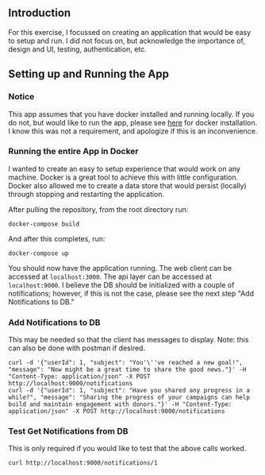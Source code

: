## Introduction

For this exercise, I focussed on creating an application that would be easy to setup and run. I did not focus on, but acknowledge the importance of, design and UI, testing, authentication, etc.

## Setting up and Running the App

### Notice

This app assumes that you have docker installed and running locally. If you do not, but would like to run the app, please see [here](https://www.docker.com/get-started/) for docker installation. I know this was not a requirement, and apologize if this is an inconvenience.

### Running the entire App in Docker

I wanted to create an easy to setup experience that would work on any machine. Docker is a great tool to achieve this with little configuration. Docker also allowed me to create a data store that would persist (locally) through stopping and restarting the application.

After pulling the repository, from the root directory run:

`docker-compose build`

And after this completes, run:

`docker-compose up`

You should now have the application running. The web client can be accessed at `localhost:3000`. The api layer can be accessed at `localhost:9000`. I believe the DB should be initialized with a couple of notifications; however, if this is not the case, please see the next step "Add Notifications to DB."

### Add Notifications to DB

This may be needed so that the client has messages to display. Note: this can also be done with postman if desired.

```
curl -d '{"userId": 1, "subject": "You'\''ve reached a new goal!", "message": "Now might be a great time to share the good news."}' -H "Content-Type: application/json" -X POST http://localhost:9000/notifications
curl -d '{"userId": 1, "subject": "Have you shared any progress in a while?", "message": "Sharing the progress of your campaigns can help build and maintain engagement with donors."}' -H "Content-Type: application/json" -X POST http://localhost:9000/notifications
```

### Test Get Notifications from DB

This is only required if you would like to test that the above calls worked.

`curl http://localhost:9000/notifications/1`

